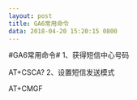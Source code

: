```yaml
---
layout: post
title: GA6常用命令
data: 2018-04-20 15:20:15 0800
---
```

#GA6常用命令#
1、获得短信中心号码

  AT+CSCA?
2、设置短信发送模式

  AT+CMGF
